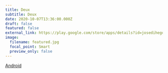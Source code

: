 ```yaml
---
title: Deux
subtitle: Deux
date: 2020-10-07T13:36:00.000Z
draft: false
featured: false
external_link: https://play.google.com/store/apps/details?id=josedihego.deux
image:
  filename: featured.jpg
  focal_point: Smart
  preview_only: false
---
```

[Android](https://play.google.com/store/apps/details?id=josedihego.deux)